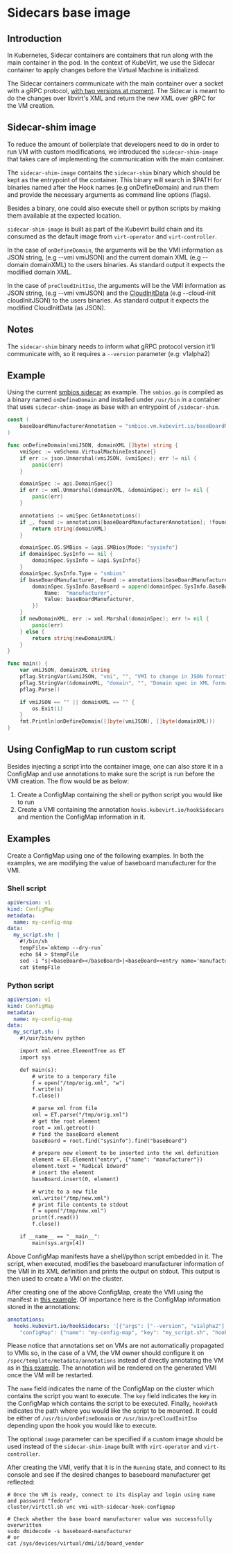 # Sidecars base image

## Introduction

In Kubernetes, Sidecar containers are containers that run along with the main container in the pod.
In the context of KubeVirt, we use the Sidecar container to apply changes before the Virtual Machine
is initialized.

The Sidecar containers communicate with the main container over a socket with a gRPC protocol, [with
two versions at moment](../../pkg/hooks). The Sidecar is meant to do the changes over libvirt's XML
and return the new XML over gRPC for the VM creation.

## Sidecar-shim image

To reduce the amount of boilerplate that developers need to do in order to run VM with custom
modifications, we introduced the `sidecar-shim-image` that takes care of implementing the
communication with the main container.

The `sidecar-shim-image` contains the `sidecar-shim` binary which should be kept as the entrypoint
of the container. This binary will search in $PATH for binaries named after the Hook names (e.g
onDefineDomain) and run them and provide the necessary arguments as command line options (flags).

Besides a binary, one could also execute shell or python scripts by making them available at the
expected location.

`sidecar-shim-image` is built as part of the Kubevirt build chain and its consumed as the
default image from `virt-operator` and `virt-controller`.

In the case of `onDefineDomain`, the arguments will be the VMI information as JSON string, (e.g
--vmi vmiJSON) and the current domain XML (e.g --domain domainXML) to the users binaries. As
standard output it expects the modified domain XML.

In the case of `preCloudInitIso`, the arguments will be the VMI information as JSON string, (e.g
--vmi vmiJSON) and the [CloudInitData](../../pkg/cloud-init/cloud-init.go) (e.g --cloud-init
cloudInitJSON) to the users binaries. As standard output it expects the modified CloudInitData (as
JSON).

## Notes

The `sidecar-shim` binary needs to inform what gRPC protocol version it'll communicate with, so it
requires a `--version` parameter (e.g: v1alpha2)

## Example

Using the current [smbios sidecar](../example-hook-sidecar/) as example. The `smbios.go` is compiled
as a binary named `onDefineDomain` and installed under `/usr/bin` in a container that uses
`sidecar-shim-image` as base with an entrypoint of `/sidecar-shim`.

```go
const (
	baseBoardManufacturerAnnotation = "smbios.vm.kubevirt.io/baseBoardManufacturer"
)

func onDefineDomain(vmiJSON, domainXML []byte) string {
	vmiSpec := vmSchema.VirtualMachineInstance{}
	if err := json.Unmarshal(vmiJSON, &vmiSpec); err != nil {
		panic(err)
	}

	domainSpec := api.DomainSpec{}
	if err := xml.Unmarshal(domainXML, &domainSpec); err != nil {
		panic(err)
	}

	annotations := vmiSpec.GetAnnotations()
	if _, found := annotations[baseBoardManufacturerAnnotation]; !found {
		return string(domainXML)
	}

	domainSpec.OS.SMBios = &api.SMBios{Mode: "sysinfo"}
	if domainSpec.SysInfo == nil {
		domainSpec.SysInfo = &api.SysInfo{}
	}
	domainSpec.SysInfo.Type = "smbios"
	if baseBoardManufacturer, found := annotations[baseBoardManufacturerAnnotation]; found {
		domainSpec.SysInfo.BaseBoard = append(domainSpec.SysInfo.BaseBoard, api.Entry{
			Name:  "manufacturer",
			Value: baseBoardManufacturer,
		})
	}
	if newDomainXML, err := xml.Marshal(domainSpec); err != nil {
		panic(err)
	} else {
		return string(newDomainXML)
	}
}

func main() {
	var vmiJSON, domainXML string
	pflag.StringVar(&vmiJSON, "vmi", "", "VMI to change in JSON format")
	pflag.StringVar(&domainXML, "domain", "", "Domain spec in XML format")
	pflag.Parse()

	if vmiJSON == "" || domainXML == "" {
		os.Exit(1)
	}
	fmt.Println(onDefineDomain([]byte(vmiJSON), []byte(domainXML)))
}
```

## Using ConfigMap to run custom script

Besides injecting a script into the container image, one can also store it in a ConfigMap and 
use annotations to make sure the script is run before the VMI creation. The flow would be as below:

1. Create a ConfigMap containing the shell or python script you would like to run
2. Create a VMI containing the annotation `hooks.kubevirt.io/hookSidecars` and mention the
   ConfigMap information in it.

## Examples

Create a ConfigMap using one of the following examples. In both the examples, we are modifying
the value of baseboard manufacturer for the VMI.

### Shell script

```yaml
apiVersion: v1
kind: ConfigMap
metadata:
  name: my-config-map
data:
  my_script.sh: |
    #!/bin/sh
    tempFile=`mktemp --dry-run`
    echo $4 > $tempFile
    sed -i "s|<baseBoard></baseBoard>|<baseBoard><entry name='manufacturer'>Radical Edward</entry></baseBoard>|" $tempFile
    cat $tempFile
```

### Python script

```yaml
apiVersion: v1
kind: ConfigMap
metadata:
  name: my-config-map
data:
  my_script.sh: |
    #!/usr/bin/env python

    import xml.etree.ElementTree as ET
    import sys

    def main(s):
        # write to a temporary file
        f = open("/tmp/orig.xml", "w")
        f.write(s)
        f.close()

        # parse xml from file
        xml = ET.parse("/tmp/orig.xml")
        # get the root element
        root = xml.getroot()
        # find the baseBoard element
        baseBoard = root.find("sysinfo").find("baseBoard")

        # prepare new element to be inserted into the xml definition
        element = ET.Element("entry", {"name": "manufacturer"})
        element.text = "Radical Edward"
        # insert the element
        baseBoard.insert(0, element)

        # write to a new file
        xml.write("/tmp/new.xml")
        # print file contents to stdout
        f = open("/tmp/new.xml")
        print(f.read())
        f.close()

    if __name__ == "__main__":
        main(sys.argv[4])
```

Above ConfigMap manifests have a shell/python script embedded in it. The script, when executed, modifies the baseboard
manufacturer information of the VMI in its XML definition and prints the output on stdout. This output is then used
to create a VMI on the cluster.

After creating one of the above ConfigMap, create the VMI using the manifest in
[this example](../../examples/vmi-with-sidecar-hook-configmap.yaml). Of importance here is the ConfigMap information stored in
the annotations:

```yaml
annotations:
  hooks.kubevirt.io/hookSidecars: '[{"args": ["--version", "v1alpha2"],
    "configMap": {"name": "my-config-map", "key": "my_script.sh", "hookPath": "/usr/bin/onDefineDomain"}}]'
```

Please notice that annotations set on VMs are not automatically propagated to VMIs so,
in the case of a VM, the VM owner should configure it on `/spec/template/metadata/annotations`
instead of directly annotating the VM as in [this example](../../examples/vm-cirros-with-sidecar-hook-configmap.yaml).
The annotation will be rendered on the generated VMI once the VM will be restarted.

The `name` field indicates the name of the ConfigMap on the cluster which contains the script you 
want to execute. The `key` field indicates the key in the ConfigMap which contains the script to 
be executed. Finally, `hookPath` indicates the path where you would like the script to be 
mounted. It could be either of `/usr/bin/onDefineDomain` or `/usr/bin/preCloudInitIso` depending 
upon the hook you would like to execute.

The optional `image` parameter can be specified if a custom image should be used instead of the
`sidecar-shim-image` built with `virt-operator` and `virt-controller`.

After creating the VMI, verify that it is in the `Running` state, and connect to its console and
see if the desired changes to baseboard manufacturer get reflected:

```shell
# Once the VM is ready, connect to its display and login using name and password "fedora"
cluster/virtctl.sh vnc vmi-with-sidecar-hook-configmap

# Check whether the base board manufacturer value was successfully overwritten
sudo dmidecode -s baseboard-manufacturer
# or
cat /sys/devices/virtual/dmi/id/board_vendor
```